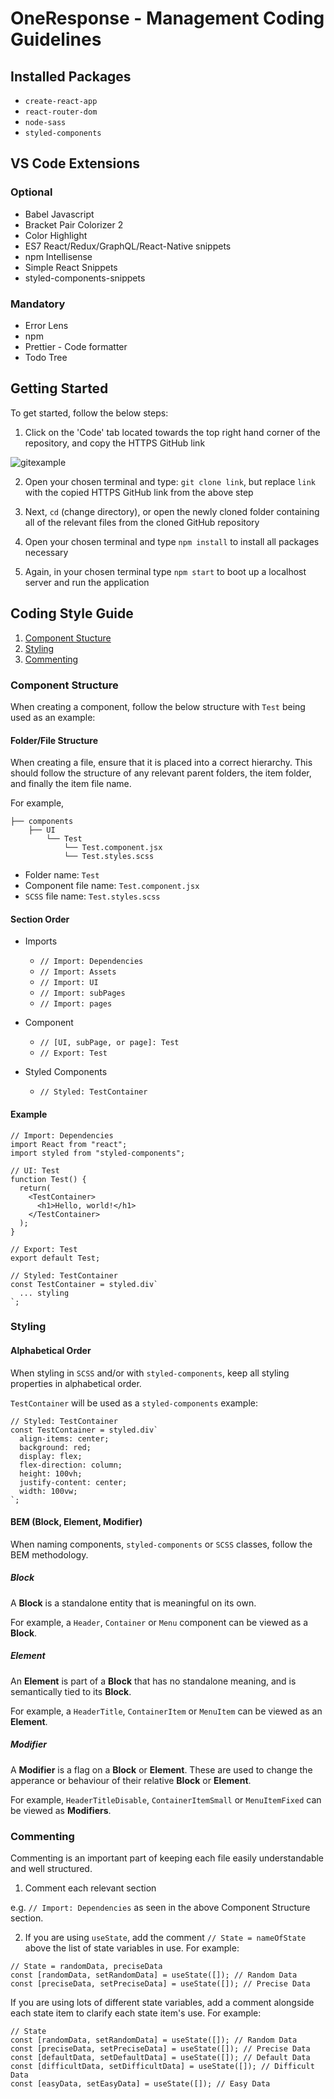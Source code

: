 # OneResponse - Management Coding Guidelines

## Installed Packages

- `create-react-app`
- `react-router-dom`
- `node-sass`
- `styled-components`

## VS Code Extensions

### Optional

- Babel Javascript
- Bracket Pair Colorizer 2
- Color Highlight
- ES7 React/Redux/GraphQL/React-Native snippets
- npm Intellisense
- Simple React Snippets
- styled-components-snippets

### Mandatory

- Error Lens
- npm
- Prettier - Code formatter
- Todo Tree

## Getting Started

To get started, follow the below steps:

1. Click on the 'Code' tab located towards the top right hand corner of the repository, and copy the HTTPS GitHub link

![gitexample](https://user-images.githubusercontent.com/56162066/94434346-8baa1f80-0191-11eb-8cef-1579faf9e7ca.png)

2. Open your chosen terminal and type: `git clone link`, but replace `link` with the copied HTTPS GitHub link from the above step

3. Next, `cd` (change directory), or open the newly cloned folder containing all of the relevant files from the cloned GitHub repository

4. Open your chosen terminal and type `npm install` to install all packages necessary

5. Again, in your chosen terminal type `npm start` to boot up a localhost server and run the application

## Coding Style Guide

1. [Component Stucture](#component-structure)
2. [Styling](#styling)
3. [Commenting](#commenting)

### Component Structure

When creating a component, follow the below structure with `Test` being used as an example:

#### Folder/File Structure

When creating a file, ensure that it is placed into a correct hierarchy. This should follow the structure of any relevant parent folders, the item folder, and finally the item file name.

For example,

```
├── components
    ├── UI
        └── Test
            └── Test.component.jsx
            └── Test.styles.scss
```

- Folder name: `Test`
- Component file name: `Test.component.jsx`
- `SCSS` file name: `Test.styles.scss`

#### Section Order

- Imports

  - `// Import: Dependencies`
  - `// Import: Assets`
  - `// Import: UI`
  - `// Import: subPages`
  - `// Import: pages`

- Component

  - `// [UI, subPage, or page]: Test`
  - `// Export: Test`

- Styled Components
  - `// Styled: TestContainer`

#### Example

```
// Import: Dependencies
import React from "react";
import styled from "styled-components";

// UI: Test
function Test() {
  return(
    <TestContainer>
      <h1>Hello, world!</h1>
    </TestContainer>
  );
}

// Export: Test
export default Test;

// Styled: TestContainer
const TestContainer = styled.div`
  ... styling
`;
```

### Styling

#### Alphabetical Order

When styling in `SCSS` and/or with `styled-components`, keep all styling properties in alphabetical order.

`TestContainer` will be used as a `styled-components` example:

```
// Styled: TestContainer
const TestContainer = styled.div`
  align-items: center;
  background: red;
  display: flex;
  flex-direction: column;
  height: 100vh;
  justify-content: center;
  width: 100vw;
`;
```

#### BEM (Block, Element, Modifier)

When naming components, `styled-components` or `SCSS` classes, follow the BEM methodology.

##### Block

A **Block** is a standalone entity that is meaningful on its own.

For example, a `Header`, `Container` or `Menu` component can be viewed as a **Block**.

##### Element

An **Element** is part of a **Block** that has no standalone meaning, and is semantically tied to its **Block**.

For example, a `HeaderTitle`, `ContainerItem` or `MenuItem` can be viewed as an **Element**.

##### Modifier

A **Modifier** is a flag on a **Block** or **Element**. These are used to change the apperance or behaviour of their relative **Block** or **Element**.

For example, `HeaderTitleDisable`, `ContainerItemSmall` or `MenuItemFixed` can be viewed as **Modifiers**.

### Commenting

Commenting is an important part of keeping each file easily understandable and well structured.

1. Comment each relevant section

e.g. `// Import: Dependencies` as seen in the above Component Structure section.

2. If you are using `useState`, add the comment `// State = nameOfState` above the list of state variables in use. For example:

```
// State = randomData, preciseData
const [randomData, setRandomData] = useState([]); // Random Data
const [preciseData, setPreciseData] = useState([]); // Precise Data
```

If you are using lots of different state variables, add a comment alongside each state item to clarify each state item's use. For example:

```
// State
const [randomData, setRandomData] = useState([]); // Random Data
const [preciseData, setPreciseData] = useState([]); // Precise Data
const [defaultData, setDefaultData] = useState([]); // Default Data
const [difficultData, setDifficultData] = useState([]); // Difficult Data
const [easyData, setEasyData] = useState([]); // Easy Data
```

